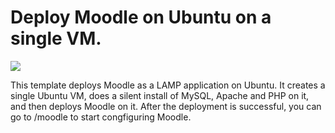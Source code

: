 # Deploy Moodle on Ubuntu on a single VM.

<a href="https://portal.azure.com/#create/Microsoft.Template/uri/https%3A%2F%2Fraw.githubusercontent.com%2FAzure%2Fazure-quickstart-templates%2Fmaster%2Fmoodle-singlevm-ubuntu%2Fazuredeploy.json" target="_blank"><img src="http://azuredeploy.net/deploybutton.png"/></a>

This template deploys Moodle as a LAMP application on Ubuntu. It creates a single Ubuntu VM, does a silent install of MySQL, Apache and PHP on it, and then deploys Moodle on it.  After the deployment is successful, you can go to /moodle to start congfiguring Moodle.
